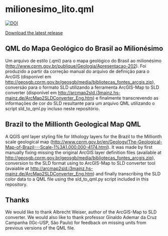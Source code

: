 milionesimo_lito.qml
====================

[![DOI](https://zenodo.org/badge/DOI/10.5281/zenodo.836094.svg)](https://doi.org/10.5281/zenodo.836094)

[Download the latest release](https://github.com/endarthur/brgeo_qgis/releases/latest)

QML do Mapa Geológico do Brasil ao Milionésimo
----------------------------------------------

Um arquivo de estilo (.qml) para o mapa geológico do Brasil ao milionésimo (http://www.cprm.gov.br/publique/Geologia/Apresentacao-202). Foi produzido a partir da correção
manual do arquivo de definição para o ArcGIS (disponível em http://geosgb.cprm.gov.br/geosgb/media/bibliotecas_fontes_arcgis.zip),
conversão para o formato SLD utilizando a ferramenta ArcGIS-Map to SLD converter (disponível em http://arcmap2sld.i3mainz.hs-mainz.de/ArcMap2SLDConverter_Eng.htm) e finalmente transcrevendo as informações de cor do SLD resultante para um arquivo QML utilizando o script sld_to_qml.py incluso neste repositório.

Brazil to the Millionth Geological Map QML
------------------------------------------

A QGIS qml layer styling file for lithology layers for the Brazil to the Millionth scale geological map (http://www.cprm.gov.br/en/Geology/The-Geological-Map-of-Brazil---Scale-1%3A1.000.000-4174.html). It was made by first manually fixing missing the original ArcGIS layer definition files (available at http://geosgb.cprm.gov.br/geosgb/media/bibliotecas_fontes_arcgis.zip), conversion to the SLD format using to ArcGIS-Map to SLD converter tool (avaiable at http://arcmap2sld.i3mainz.hs-mainz.de/ArcMap2SLDConverter_Eng.htm) and finally transcribing the SLD color data to a QML file using the sld_to_qml.py script included in this repository.

Thanks
------

We would like to thank Albrecht Weiser, author of the ArcGIS-Map to SLD converter. We would also like to thank professor Ginaldo Ademar da Cruz Campanha (IGc-USP, São Paulo) for feedback on missing units from previous versions of the QML file.
